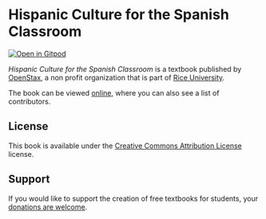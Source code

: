 # Hispanic Culture for the Spanish Classroom

[![Open in Gitpod](https://gitpod.io/button/open-in-gitpod.svg)](https://gitpod.io/from-referrer/)

_Hispanic Culture for the Spanish Classroom_ is a textbook published by [OpenStax](https://openstax.org/), a non profit organization that is part of [Rice University](https://www.rice.edu/).

The book can be viewed [online](https://github.com/cnx-user-books/cnxbook-hispanic-culture-for-the-spanish-classroom/releases/latest), where you can also see a list of contributors.

## License
This book is available under the [Creative Commons Attribution License](./LICENSE) license.

## Support
If you would like to support the creation of free textbooks for students, your [donations are welcome](https://riceconnect.rice.edu/donation/support-openstax-banner).
